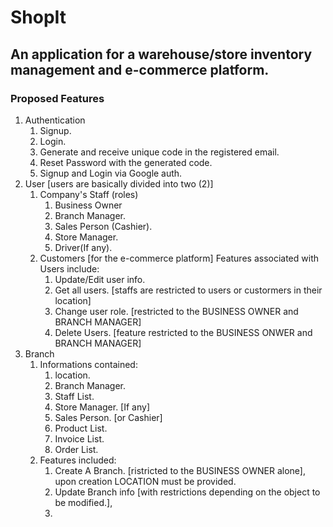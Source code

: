 # **ShopIt**

## An application for a warehouse/store inventory management and e-commerce platform.

### Proposed Features

1.  Authentication
    1.  Signup.
    2.  Login.
    3.  Generate and receive unique code in the registered email.
    4.  Reset Password with the generated code.
    5.  Signup and Login via Google auth.
2.  User [users are basically divided into two (2)]
    1.  Company's Staff (roles)
        1.  Business Owner
        2.  Branch Manager.
        3.  Sales Person (Cashier).
        4.  Store Manager.
        5.  Driver(If any).
    2.  Customers [for the e-commerce platform]
        Features associated with Users include:
        1.  Update/Edit user info.
        2.  Get all users. [staffs are restricted to users or custormers in their location]
        3.  Change user role. [restricted to the BUSINESS OWNER and BRANCH MANAGER]
        4.  Delete Users. [feature restricted to the BUSINESS ONWER and BRANCH MANAGER]
3.  Branch
    1.  Informations contained:
        1.  location.
        2.  Branch Manager.
        3.  Staff List.
        4.  Store Manager. [If any]
        5.  Sales Person. [or Cashier]
        6.  Product List.
        7.  Invoice List.
        8.  Order List.
    2.  Features included:
        1.  Create A Branch. [ristricted to the BUSINESS OWNER alone], upon creation LOCATION must be provided.
        2.  Update Branch info [with restrictions depending on the object to be modified.],
        3.
